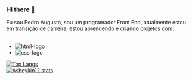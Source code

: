### Hi there 👋

Eu sou Pedro Augusto, sou um programador Front End, atualmente estou em transição de carreira, estou aprendendo e criando projetos com:
<br>
<br>

- <img src="https://img.shields.io/badge/HTML-239120?style=for-the-badge&logo=html5&logoColor=white" alt="html-logo" /> <br>
- <img src="https://img.shields.io/badge/CSS-239120?&style=for-the-badge&logo=css3&logoColor=white" alt="css-logo" /> <br>

[![Top Langs](https://github-readme-stats.vercel.app/api/top-langs/?username=Asheykin12)](https://github.com/anuraghazra/github-readme-stats)
<br>
[![Asheykin12 stats](https://github-readme-stats.vercel.app/api?username=Asheykin12)](https://github.com/anuraghazra/github-readme-stats)


 

